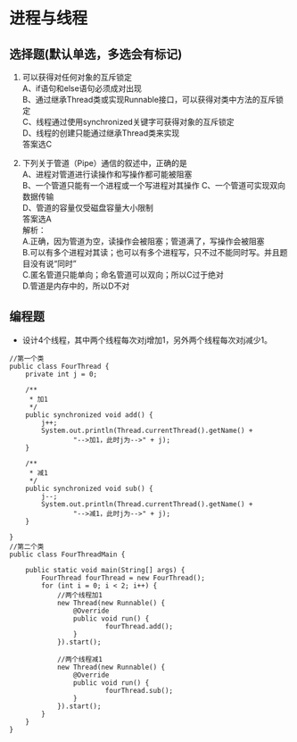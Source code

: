 # 进程与线程

## 选择题(默认单选，多选会有标记) 
1. 可以获得对任何对象的互斥锁定  
A、if语句和else语句必须成对出现  
B、通过继承Thread类或实现Runnable接口，可以获得对类中方法的互斥锁定  
C、线程通过使用synchronized关键字可获得对象的互斥锁定  
D、线程的创建只能通过继承Thread类来实现  
答案选C  

2. 下列关于管道（Pipe）通信的叙述中，正确的是  
A、进程对管道进行读操作和写操作都可能被阻塞  
B、一个管道只能有一个进程或一个写进程对其操作
C、一个管道可实现双向数据传输  
D、管道的容量仅受磁盘容量大小限制  
答案选A  
解析：  
A.正确，因为管道为空，读操作会被阻塞；管道满了，写操作会被阻塞  
B.可以有多个进程对其读；也可以有多个进程写，只不过不能同时写。并且题目没有说“同时”  
C.匿名管道只能单向；命名管道可以双向；所以C过于绝对  
D.管道是内存中的，所以D不对  

## 编程题
- 设计4个线程，其中两个线程每次对j增加1，另外两个线程每次对j减少1。
```
//第一个类
public class FourThread {
    private int j = 0;

    /**
     * 加1
     */
    public synchronized void add() {
        j++;
        System.out.println(Thread.currentThread().getName() +
                "-->加1，此时j为-->" + j);
    }

    /**
     * 减1
     */
    public synchronized void sub() {
        j--;
        System.out.println(Thread.currentThread().getName() +
                "-->减1，此时j为-->" + j);
    }

}
//第二个类
public class FourThreadMain {

    public static void main(String[] args) {
        FourThread fourThread = new FourThread();
        for (int i = 0; i < 2; i++) {
            //两个线程加1
            new Thread(new Runnable() {
                @Override
                public void run() {
                        fourThread.add();
                }
            }).start();

            //两个线程减1
            new Thread(new Runnable() {
                @Override
                public void run() {
                        fourThread.sub();
                }
            }).start();
        }
    }
}
```